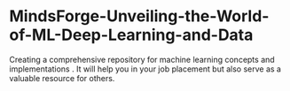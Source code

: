 # MindsForge-Unveiling-the-World-of-ML-Deep-Learning-and-Data
Creating a comprehensive repository for machine learning concepts and implementations . It will  help you in your job placement but also serve as a valuable resource for others.
